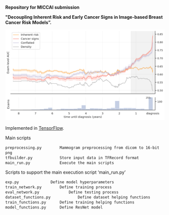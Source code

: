 **Repository for MICCAI submission**

**"Decoupling Inherent Risk and Early Cancer Signs in Image-based Breast Cancer Risk Models”.** 

![Alt text](main_plot.png?raw=true "Main plot")

Implemented in [TensorFlow](https://www.tensorflow.org/).

Main scripts

	preprocessing.py		Mammogram preprocessing from dicom to 16-bit png
	tfbuilder.py 			Store input data in TFRecord format
	main_run.py 			Execute the main scripts 

Scripts to support the main execution script ‘main_run.py’

	exp.py 				Define model hyperparameters 
	train_network.py		Define training process
	eval_network.py		        Define testing process
	dataset_functions.py	        Define dataset helping functions
	train_functions.py		Define training helping functions
	model_functions.py		Define ResNet model
